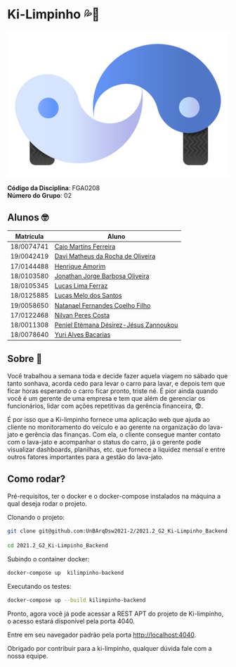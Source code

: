# Ki-Limpinho 💦🚗

![logo](testes-integracao/src/resources/logoRodas.svg) 

**Código da Disciplina**: FGA0208<br>
**Número do Grupo**: 02<br>

## Alunos 🤓

|Matrícula | Aluno |
| -- | -- |
| 18/0074741  |  [Caio Martins Ferreira](https://github.com/linktocaio) |
| 19/0042419  |  [Davi Matheus da Rocha de Oliveira](https://github.com/DaviMatheus) |
| 17/0144488  |  [Henrique Amorim](https://github.com/HenriqueAmorim20) |
| 18/0103580  |  [Jonathan Jorge Barbosa Oliveira](https://github.com/Jonathan-Oliveira) |
| 18/0105345  |  [Lucas Lima Ferraz](https://github.com/mibasFerraz) |
| 18/0125885  |  [Lucas Melo dos Santos](https://github.com/luucas-melo) |
| 19/0058650  |  [Natanael Fernandes Coelho Filho](https://github.com/fernandes-natanael) |
| 17/0122468  |  [Nilvan Peres Costa](https://github.com/NilvanPeres) |
| 18/0011308  |  [Peniel Etèmana Désirez-Jésus Zannoukou](https://github.com/zpeniel09) |
| 18/0078640  |  [Yuri Alves Bacarias](https://github.com/yuriAlves5) |

## Sobre 🤔

Você trabalhou a semana toda e decide fazer aquela viagem no sábado que tanto sonhava, acorda cedo para levar o carro para lavar, e depois tem que ficar horas esperando o carro ficar pronto, triste né. É pior ainda quando você é um gerente de uma empresa e tem que além de gerenciar os funcionários, lidar com ações repetitivas da gerência financeira, 😨.

É por isso que a Ki-limpinho fornece uma aplicação web que ajuda ao cliente no monitoramento do veículo e ao gerente na organização do lava-jato e gerência das finanças. Com ela, o cliente consegue manter contato com o lava-jato e acompanhar o status do carro, já o gerente pode visualizar dashboards, planilhas, etc. que fornece a liquidez mensal e entre outros fatores importantes para a gestão do lava-jato.


## Como rodar?

Pré-requisitos, ter o docker e o docker-compose instalados na máquina a qual deseja rodar o projeto.

Clonando o projeto:
```sh
git clone git@github.com:UnBArqDsw2021-2/2021.2_G2_Ki-Limpinho_Backend.git

cd 2021.2_G2_Ki-Limpinho_Backend
```

Subindo o container docker:
```sh
docker-compose up  kilimpinho-backend
```

Executando os testes:
```sh
docker-compose up --build kilimpinho-backend
```


Pronto, agora você já pode acessar a REST APT do projeto de Ki-limpinho, o acesso estará disponível pela porta 4040.

Entre em seu navegador padrão pela porta <http://localhost:4040>.

Obrigado por contribuir para a ki-limpinho, qualquer dúvida fale com a nossa equipe.
